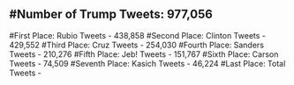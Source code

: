 #Number of Trump Tweets: 977,056
---
#First Place: Rubio Tweets - 438,858
#Second Place: Clinton Tweets - 429,552
#Third Place: Cruz Tweets - 254,030
#Fourth Place: Sanders Tweets - 210,276
#Fifth Place: Jeb! Tweets - 151,767
#Sixth Place: Carson Tweets - 74,509
#Seventh Place: Kasich Tweets - 46,224
#Last Place: Total Tweets -  
